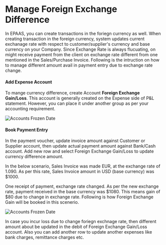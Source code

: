 <!-- add-breadcrumbs -->
# Manage Foreign Exchange Difference

In EPAAS, you can create transactions in the foriegn currency as well. When creating transaction in the foreign currency, system updates current exchanage rate with respect to customer/supplier's currency and base currency on your Company. Since Exchange Rate is always flucuating, on might receive payment from the client on exchange rate different from one mentioned in the Sales/Purchase Invoice. Following is the intruction on how to manage different amount avail in payment entry due to exchange rate change.

#### Add Expense Account

To mange currency difference, create Account **Foreign Exchange Gain/Loss**. This account is generally created on the Expense side of P&L statement. However, you can place it under another group as per your accounting requirement.

<img alt="Accounts Frozen Date" class="screenshot" src="{{docs_base_url}}/assets/img/articles/exchange-rate-difference-1.png">

#### Book Payment Entry

In the payment voucher, update invoice amount against Customer or Supplier account, then update actual payment amount against Bank/Cash account. Add new row and select Foreign Exchange Gain/Loss to update currency difference amount.

In the below scenario, Sales Invoice was made EUR, at the exchange rate of 1.090. As per this rate, Sales Invoice amount in USD (base currency) was $1000.

One receipt of payment, exchange rate changed. As per the new exchange rate, payment received in the base currency was $1080. This means gain of $80 due to change in exchange rate. Following is how Foreign Exchange Gain will be booked in this scenerio.

<img alt="Accounts Frozen Date" class="screenshot" src="{{docs_base_url}}/assets/img/articles/exchange-rate-difference-2.gif">

In case you incur loss due to change foriegn exchnage rate, then different amount about be updated in the debit of Foreign Exchange Gain/Loss account. Also you can add another row to update another expenses like bank charges, remittance charges etc.

<!-- markdown -->
